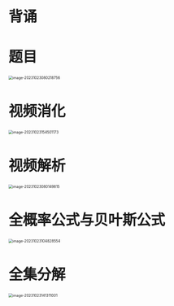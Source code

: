 # 背诵





# 题目

<img src="https://cvp.oss-cn-shanghai.aliyuncs.com/picgo/202310230802818.png" alt="image-20231023080218756" style="zoom:50%;" />



# 视频消化

<img src="https://cvp.oss-cn-shanghai.aliyuncs.com/picgo/202310231545321.png" alt="image-20231023154501173" style="zoom:50%;" />





# 视频解析

<img src="https://cvp.oss-cn-shanghai.aliyuncs.com/picgo/202310230801085.png" alt="image-20231023080149815" style="zoom:50%;" />





# 全概率公式与贝叶斯公式

<img src="https://cvp.oss-cn-shanghai.aliyuncs.com/picgo/202310231048109.png" alt="image-20231023104828554" style="zoom:50%;" />



# 全集分解

<img src="https://cvp.oss-cn-shanghai.aliyuncs.com/picgo/202310231413171.png" alt="image-20231023141311001" style="zoom:50%;" />
